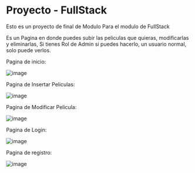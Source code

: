 # Proyecto - FullStack

Esto es un proyecto de final de Modulo Para el modulo de FullStack

Es un Pagina en donde puedes subir las peliculas que quieras, modificarlas y eliminarlas, Si tienes Rol de Admin si puedes hacerlo, un usuario normal, solo puede verlos.

Pagina de inicio:

![image](https://github.com/user-attachments/assets/2c769c58-205e-42ea-a353-46194715f0e7)


Pagina de Insertar Peliculas:

![image](https://github.com/user-attachments/assets/5b1a90ce-22a6-4896-86a8-8cc4b7e5ade9)

Pagina de Modificar Pelicula:

![image](https://github.com/user-attachments/assets/15f742ab-6e8a-402e-9c59-238b2e125a53)

Pagina de Login:

![image](https://github.com/user-attachments/assets/dc8824fd-61e2-4cd2-91b7-a5fe99337500)

Pagina de registro:

![image](https://github.com/user-attachments/assets/a70ba5e8-4fa7-4916-8a04-b59c9a247c3b)

